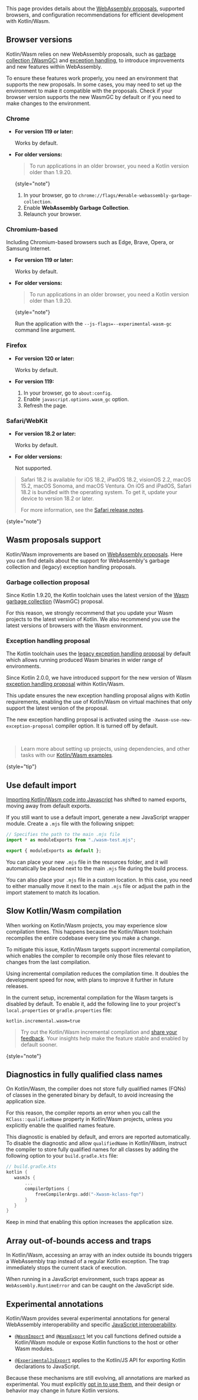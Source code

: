 [//]: # (title: Supported versions and configuration)

<primary-label ref="beta"/> 

This page provides details about the [WebAssembly proposals](https://webassembly.org/roadmap/), supported browsers, and configuration recommendations 
for efficient development with Kotlin/Wasm.

## Browser versions

Kotlin/Wasm relies on new WebAssembly proposals, such as [garbage collection (WasmGC)](#garbage-collection-proposal) and
[exception handling](#exception-handling-proposal), to introduce improvements and new features within WebAssembly.

To ensure these features work properly, you need an environment that supports the new proposals.
In some cases, you may need to set up the environment to make it compatible with the proposals. 
Check if your browser version supports 
the new WasmGC by default or if you need to make changes to the environment.

### Chrome 

* **For version 119 or later:**

  Works by default.

* **For older versions:**

  > To run applications in an older browser, you need a Kotlin version older than 1.9.20.
  >
  {style="note"}

  1. In your browser, go to `chrome://flags/#enable-webassembly-garbage-collection`.
  2. Enable **WebAssembly Garbage Collection**.
  3. Relaunch your browser.

### Chromium-based

Including Chromium-based browsers such as Edge, Brave, Opera, or Samsung Internet.

* **For version 119 or later:**

  Works by default.

* **For older versions:**

   > To run applications in an older browser, you need a Kotlin version older than 1.9.20.
   >
   {style="note"}

  Run the application with the `--js-flags=--experimental-wasm-gc` command line argument.

### Firefox

* **For version 120 or later:**

  Works by default.

* **For version 119:**

  1. In your browser, go to `about:config`.
  2. Enable `javascript.options.wasm_gc` option.
  3. Refresh the page.

### Safari/WebKit

* **For version 18.2 or later:**

  Works by default.

* **For older versions:**

   Not supported.

> Safari 18.2 is available for iOS 18.2, iPadOS 18.2, visionOS 2.2, macOS 15.2, macOS Sonoma, and macOS Ventura.
> On iOS and iPadOS, Safari 18.2 is bundled with the operating system. To get it, update your device to version 18.2 or later.
>
> For more information, see the [Safari release notes](https://developer.apple.com/documentation/safari-release-notes/safari-18_2-release-notes#Overview).
>
{style="note"}

## Wasm proposals support

Kotlin/Wasm improvements are based on [WebAssembly proposals](https://webassembly.org/roadmap/). Here you can find details about the support for WebAssembly's 
garbage collection and (legacy) exception handling proposals. 

### Garbage collection proposal

Since Kotlin 1.9.20, the Kotlin toolchain uses the latest version of the [Wasm garbage collection](https://github.com/WebAssembly/gc) (WasmGC) proposal. 

For this reason, we strongly recommend that you update your Wasm projects to the latest version of Kotlin. We also recommend you use the latest versions of browsers with the Wasm environment.

### Exception handling proposal

The Kotlin toolchain uses the [legacy exception handling proposal](https://github.com/WebAssembly/exception-handling/blob/master/proposals/exception-handling/legacy/Exceptions.md) by default which allows running produced Wasm binaries in wider range of environments.

Since Kotlin 2.0.0, we have introduced support for the new version of Wasm [exception handling proposal](https://github.com/WebAssembly/exception-handling/blob/main/proposals/exception-handling/Exceptions.md) within Kotlin/Wasm.

This update ensures the new exception handling proposal aligns with Kotlin requirements, enabling the use of Kotlin/Wasm on virtual machines that only support the latest version of the proposal.

The new exception handling proposal is activated using the `-Xwasm-use-new-exception-proposal` compiler option. It is turned off by default.

<p>&nbsp;</p>

> Learn more about setting up projects, using dependencies, and other tasks with our
> [Kotlin/Wasm examples](https://github.com/Kotlin/kotlin-wasm-examples#readme).
>
{style="tip"}

## Use default import

[Importing Kotlin/Wasm code into Javascript](wasm-js-interop.md) has shifted to named exports, moving away from default exports.

If you still want to use a default import, generate a new JavaScript wrapper module. Create a `.mjs` file with the following snippet:

```Javascript
// Specifies the path to the main .mjs file
import * as moduleExports from "./wasm-test.mjs";

export { moduleExports as default };
```

You can place your new `.mjs` file in the resources folder, and it will automatically be placed next to the main `.mjs` file during the build process.

You can also place your `.mjs` file in a custom location. In this case, you need to either manually move it next to the main `.mjs` file or 
adjust the path in the import statement to match its location.

## Slow Kotlin/Wasm compilation

When working on Kotlin/Wasm projects, you may experience slow compilation times. This happens because the Kotlin/Wasm 
toolchain recompiles the entire codebase every time you make a change.

To mitigate this issue, Kotlin/Wasm targets support incremental compilation, which enables the compiler to recompile only 
those files relevant to changes from the last compilation.

Using incremental compilation reduces the compilation time. It doubles 
the development speed for now, with plans to improve it further in future releases.

In the current setup, incremental compilation for the Wasm targets is disabled by default.
To enable it, add the following line to your project's `local.properties` or `gradle.properties` file:

```text
kotlin.incremental.wasm=true
```

> Try out the Kotlin/Wasm incremental compilation and [share your feedback](https://youtrack.jetbrains.com/issue/KT-72158/Kotlin-Wasm-incremental-compilation-feedback).
> Your insights help make the feature stable and enabled by default sooner.
>
{style="note"}

## Diagnostics in fully qualified class names

On Kotlin/Wasm, the compiler does not store fully qualified names (FQNs) of classes in the generated binary by default,
to avoid increasing the application size.

For this reason, the compiler reports an error when you call the `KClass::qualifiedName` property in Kotlin/Wasm projects,
unless you explicitly enable the qualified names feature.

This diagnostic is enabled by default, and errors are reported automatically. To disable the diagnostic and allow `qualifiedName` in
Kotlin/Wasm, instruct the compiler to store fully qualified names for all classes by adding the following option to your
`build.gradle.kts` file:

```kotlin
// build.gradle.kts
kotlin {
   wasmJs {
       ...
       compilerOptions {
           freeCompilerArgs.add("-Xwasm-kclass-fqn")
       }
   }
}
```

Keep in mind that enabling this option increases the application size.

## Array out-of-bounds access and traps

In Kotlin/Wasm, accessing an array with an index outside its bounds triggers a WebAssembly trap instead of a regular Kotlin exception. 
The trap immediately stops the current stack of execution. 

When running in a JavaScript environment, such traps appear as 
`WebAssembly.RuntimeError` and can be caught on the JavaScript side.

## Experimental annotations

Kotlin/Wasm provides several experimental annotations for general WebAssembly interoperability and specific [JavaScript interoperability](wasm-js-interop.md).

* [`@WasmImport`](https://kotlinlang.org/api/core/kotlin-stdlib/kotlin.wasm/-wasm-import/) and 
  [`@WasmExport`](https://kotlinlang.org/api/core/kotlin-stdlib/kotlin.wasm/-wasm-export/) 
  let you call functions defined outside a Kotlin/Wasm module or expose Kotlin functions to the host or other Wasm modules.

* [`@ExperimentalJsExport`](https://kotlinlang.org/api/core/kotlin-stdlib/kotlin.js/-experimental-js-export/) applies 
  to the Kotlin/JS API for exporting Kotlin declarations to JavaScript.

Because these mechanisms are still evolving, all annotations are marked as experimental. 
You must explicitly [opt in to use them](opt-in-requirements.md), and their design or behavior may change in future Kotlin 
versions.


